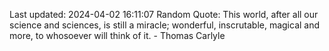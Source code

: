 Last updated: 2024-04-02 16:11:07
Random Quote: This world, after all our science and sciences, is still a miracle; wonderful, inscrutable, magical and more, to whosoever will think of it. - Thomas Carlyle